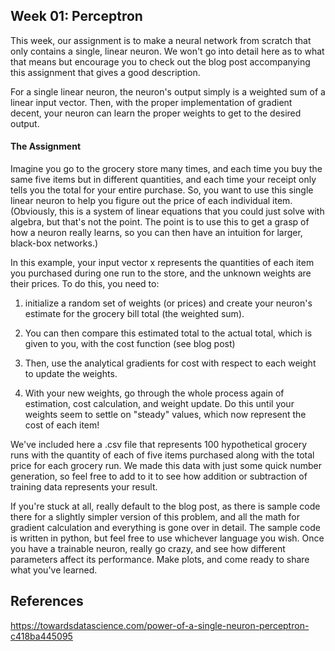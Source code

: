 ## Week 01: Perceptron

This week, our assignment is to make a neural network from scratch that only contains a single, linear neuron. We won't go into detail here as to what that means but encourage you to check out the blog post accompanying this assignment that gives a good description.

For a single linear neuron, the neuron's output simply is a weighted sum of a linear input vector. Then, with the proper implementation of gradient decent, your neuron can learn the proper weights to get to the desired output.

#### The Assignment 
Imagine you go to the grocery store many times, and each time you buy the same five items but in different quantities, and each time your receipt only tells you the total for your entire purchase. So, you want to use this single linear neuron to help you figure out the price of each individual item. (Obviously, this is a system of linear equations that you could just solve with algebra, but that's not the point. The point is to use this to get a grasp of how a neuron really learns, so you can then have an intuition for larger, black-box networks.)

In this example, your input vector x represents the quantities of each item you purchased during one run to the store, and the unknown weights are their prices. To do this, you need to:

1. initialize a random set of weights (or prices) and create your neuron's estimate for the grocery bill total (the weighted sum).

2. You can then compare this estimated total to the actual total, which is given to you, with the cost function (see blog post)

3. Then, use the analytical gradients for cost with respect to each weight to update the weights.

4. With your new weights, go through the whole process again of estimation, cost calculation, and weight update. Do this until your weights seem to settle on "steady" values, which now represent the cost of each item!

We've included here a .csv file that represents 100 hypothetical grocery runs with the quantity of each of five items purchased along with the total price for each grocery run. We made this data with just some quick number generation, so feel free to add to it to see how addition or subtraction of training data represents your result.

If you're stuck at all, really default to the blog post, as there is sample code there for a slightly simpler version of this problem, and all the math for gradient calculation and everything is gone over in detail. The sample code is written in python, but feel free to use whichever language you wish. Once you have a trainable neuron, really go crazy, and see how different parameters affect its performance. Make plots, and come ready to share what you've learned.


## References

https://towardsdatascience.com/power-of-a-single-neuron-perceptron-c418ba445095
